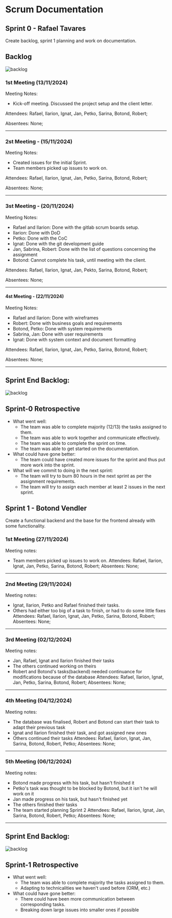 # Scrum Documentation

## Sprint 0 - Rafael Tavares
Create backlog, sprint 1 planning and work on documentation.

## Backlog
![backlog](img/sprint0_backlog_before.png)

### 1st Meeting (13/11/2024)
Meeting Notes:
- Kick-off meeting. Discussed the project setup and the client letter. 

Attendees: Rafael, Ilarion, Ignat, Jan, Petko, Sarina, Botond, Robert;

Absentees: None;

---

### 2st Meeting - (15/11/2024)
Meeting Notes: 
- Created issues for the initial Sprint.
- Team members picked up issues to work on.

Attendees: Rafael, Ilarion, Ignat, Jan, Petko, Sarina, Botond, Robert;

Absentees: None;

---

### 3st Meeting - (20/11/2024)
Meeting Notes: 
- Rafael and Ilarion: Done with the gitlab scrum boards setup.
- Ilarion: Done with DoD
- Petko: Done with the CoC
- Ignat: Done with the git development guide
- Jan, Sabrina, Robert: Done with the list of questions concerning the assignment
- Botond: Cannot complete his task, until meeting with the client.

Attendees:  Rafael, Ilarion, Ignat, Jan, Pekto, Sarina, Botond, Robert;

Absentees: None;

---

#### 4st Meeting - (22/11/2024)
Meeting Notes: 
- Rafael and Ilarion: Done with wireframes
- Robert: Done with business goals and requirements
- Botond, Petko: Done with system requirements
- Sabrina, Jan: Done with user requirements
- Ignat: Done with system context and document formatting

Attendees: Rafael, Ilarion, Ignat, Jan, Petko, Sarina, Botond, Robert;

Absentees: None;

---

## Sprint End Backlog:
![backlog](img/sprint0_backlog_after.png)

## Sprint-0 Retrospective
- What went well: 
  - The team was able to complete majority (12/13) the tasks assigned to them.
  - The team was able to work together and communicate effectively.
  - The team was able to complete the sprint on time.
  - The team was able to get started on the documentation.
- What could have gone better:
  - The team could have created more issues for the sprint and thus put more work into the sprint.
- What will we commit to doing in the next sprint:
  - The team will try to burn 80 hours in the next sprint as per the assignment requirements.
  - The team will try to assign each member at least 2 issues in the next sprint.

## Sprint 1 - Botond Vendler
Create a functional backend and the base for the frontend already with some functionality.

### 1st Meeting (27/11/2024)
Meeting notes:
- Team members picked up issues to work on.
  Attendees: Rafael, Ilarion, Ignat, Jan, Petko, Sarina, Botond, Robert;
  Absentees: None;

---

### 2nd Meeting (29/11/2024)
Meeting notes:
- Ignat, Ilarion, Petko and Rafael finished their tasks.
- Others had either too big of a task to finish, or had to do some little fixes
  Attendees: Rafael, Ilarion, Ignat, Jan, Petko, Sarina, Botond, Robert;
  Absentees: None;

---

### 3rd Meeting (02/12/2024)
Meeting notes:
- Jan, Rafael, Ignat and Ilarion finished their tasks
- The others continued working on theirs
- Robert and Botond's tasks(backend) needed continuance for modifications because of the database
  Attendees: Rafael, Ilarion, Ignat, Jan, Petko, Sarina, Botond, Robert;
  Absentees: None;

---

### 4th Meeting (04/12/2024)
Meeting notes:
- The database was finalised, Robert and Botond can start their task to adapt their previous task
- Ignat and Ilarion finished their task, and got assigned new ones
- Others continued their tasks
  Attendees: Rafael, Ilarion, Ignat, Jan, Sarina, Botond, Robert, Petko;
  Absentees: None;

---

### 5th Meeting (06/12/2024)
Meeting notes:
- Botond made progress with his task, but hasn't finished it
- Petko's task was thought to be blocked by Botond, but it isn't he will work on it
- Jan made progress on his task, but hasn't finished yet
- The others finished their tasks
- The team started planning Sprint 2
  Attendees: Rafael, Ilarion, Ignat, Jan, Sarina, Botond, Robert, Petko;
  Absentees: None;

---

## Sprint End Backlog:
![backlog](img/sprint1_end_backlog.png)

## Sprint-1 Retrospective
- What went well:
  - The team was able to complete majority the tasks assigned to them.
  - Adapting to technicalities we haven't used before (ORM, etc.)
- What could have gone better:
  - There could have been more communication between corresponding tasks.
  - Breaking down large issues into smaller ones if possible